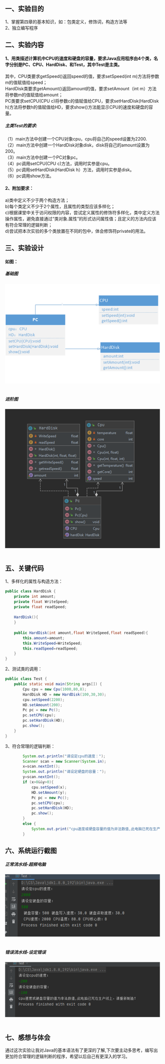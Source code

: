 ## 一、实验目的
 1、掌握第四章的基本知识，如：包类定义，修饰词，构造方法等<br>
 2、独立编写程序
## 二、实验内容
#### 1、用类描述计算机中CPU的速度和硬盘的容量，要求Java应用程序由4个类，名字分别是PC、CPU、HardDisk、和Test，其中Test是主类。
  其中，CPU类要求getSpeed()返回speed的值，要求setSpeed(int m)方法将参数m的值赋值给speed；<br>
  HardDisk类要求getAmount()返回amount的值，要求setAmount（int m）方法将参数m的值赋值给amount；<br>
  PC类要求setCPU(CPU c)将参数c的值赋值给CPU，要求setHardDisk(HardDisk h)方法将参数h的值赋值给HD，要求show()方法能显示CPU的速度和硬盘的容量。<br>
 ##### 主类Test的要求:
（1）main方法中创建一个CPU对象cpu，cpu将自己的speed设置为2200.<br>
（2）main方法中创建一个HardDisk对象disk，disk将自己的amount设置为200。<br>
（3）main方法中创建一个PC对象pc。<br>
（4）pc调用setCPU(CPU c)方法，调用时实参是cpu。<br>
（5）pc调用setHardDisk(HardDisk h）方法，调用时实参是disk。<br>
（6）pc调用show方法。<br>
#### 2、附加要求：
 a)类中定义不少于两个构造方法；<br>
 b)每个类定义不少于2个属性，且属性的类型应该多样化；<br>
 c)根据课堂中关于访问权限的内容，尝试定义属性的修饰符多样化，类中定义方法操作属性，避免直接通过“类对象.属性”的形式访问属性值；且定义的方法内应该有符合常理的逻辑判断；<br>
 d)尝试把本次实验的多个类放置在不同的包中，体会修饰符private的用法。<br>
 
## 三、实验设计
 #### 如图：
 ##### 基础图
 ![](https://github.com/Principles-Yang/JavaTest2-Simulation-Program-of-PC/blob/main/BasicUml.png) <br><br>
 ##### 进阶图
 ![](https://github.com/Principles-Yang/JavaTest2-Simulation-Program-of-PC/blob/main/Pc-cpu-harddisk.png) <br><br>

## 五、关键代码
1、多样化的属性与构造方法：
```Java
public class HardDisk {
    private int amount;
    private float WriteSpeed;
    private float readSpeed;

    HardDisk(){
    }

    public HardDisk(int amount,float WriteSpeed,float readSpeed){
        this.amount=amount;
        this.WriteSpeed=WriteSpeed;
        this.readSpeed=readSpeed;
    }
}
```
2、测试类的调用：
```Java
public class Test {
    public static void main(String args[]) {
        Cpu cpu = new Cpu(1000,80,8);
        HardDisk HD = new HardDisk(100,30,30);
        cpu.setSpeed(2200);
        HD.setAmount(200);
        Pc pc = new Pc();
        pc.setCPU(cpu);
        pc.setHardDisk(HD);
        pc.show();
    }
}
   ```
  3、符合常理的逻辑判断：
```Java
        System.out.println("请设定cpu的速度：");
        Scanner scan = new Scanner(System.in);
        x=scan.nextInt();
        System.out.println("请设定硬盘的容量：");
        y=scan.nextInt();
        if (x>0&&y>0){
            cpu.setSpeed(x);
            HD.setAmount(y);
            Pc pc = new Pc();
            pc.setCPU(cpu);
            pc.setHardDisk(HD);
            pc.show();
        }
        else {
            System.out.print("cpu速度或硬盘容量的值为非法数值,此电脑已死在生产线上，请重新制造！");
        }
   ```
 
## 六、系统运行截图

  ##### 正常流水线-超频电脑
  ![](https://github.com/Principles-Yang/JavaTest2-Simulation-Program-of-PC/blob/main/result.png) <br><br>
  
  ##### 错误流水线-设定错误
  ![]( https://github.com/Principles-Yang/JavaTest2-Simulation-Program-of-PC/blob/main/result1.png) <br><br>
 
  
## 七、感想与体会
   通过这次实验让我对Java的基本语法有了更深的了解,下次要主动多思考，编写出更加符合常理的逻辑判断的程序，希望以后自己有更深入的学习。
